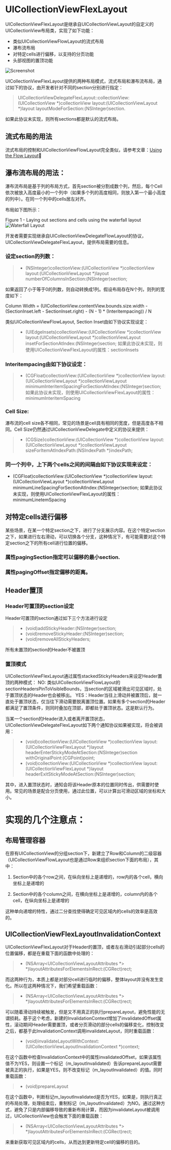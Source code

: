 # UICollectionViewFlexLayout
UICollectionViewFlexLayout是继承自UICollectionViewLayout的自定义的UICollectionView布局类，实现了如下功能：

* 类似UICollectionViewFlowLayout的流式布局
* 瀑布流布局
* 对特定cells进行偏移，以支持的分页功能
* 头部视图的置顶功能

![Screenshot](https://github.com/BlueMatthew/UICollectionViewFlexLayout/raw/master/docs/res/layout.gif)


UICollectionViewFlexLayout提供的两种布局模式，流式布局和瀑布流布局，通过如下的协议，由开发者针对不同的section分别进行指定：

> UICollectionViewDelegateFlexLayout::collectionView:(UICollectionView *)collectionView layout:(UICollectionViewLayout *)layout layoutModeForSection:(NSInteger)section.

如果此协议未实现，则所有sections都是默认的流式布局。

## 流式布局的用法

流式布局的控制和UICollectionViewFlowLayout完全类似，请参考文章：[Using the Flow Layout](https://developer.apple.com/library/archive/documentation/WindowsViews/Conceptual/CollectionViewPGforIOS/UsingtheFlowLayout/UsingtheFlowLayout.html)


## 瀑布流布局的用法：

瀑布流布局是基于列的布局方式，首先section被分割成数个列，然后，每个Cell依次被放入高度最小的一个列中（如果多个列的高度相同，则放入第一个最小高度的列中）。在同一个列中的cells居左对齐。

布局如下图所示：

Figure 1 - Laying out sections and cells using the waterfall layout
![Waterfall Layout](https://github.com/BlueMatthew/UICollectionViewFlexLayout/raw/master/docs/res/WaterfallLayout.png)

开发者需要实现继承自UICollectionViewDelegateFlowLayout的协议，UICollectionViewDelegateFlexLayout，提供布局需要的信息。

### 设定section的列数：

> - (NSInteger)collectionView:(UICollectionView *)collectionView layout:(UICollectionViewLayout *)layout numberOfColumnsInSection:(NSInteger)section;

如果返回了小于等于0的列数，则自动转换成1列。假设布局存在N个列，则列的宽度如下：

Column Width = (UICollectionView.contentView.bounds.size.width - (SectionInset.left - SectionInset.right) - (N - 1) * (Interitempacing)) / N

类似UICollectionViewFlowLayout, Section Inset由如下协议实现设定：

> - (UIEdgeInsets)collectionView:(UICollectionView *)collectionView layout:(UICollectionViewLayout *)collectionViewLayout insetForSectionAtIndex:(NSInteger)section;
如果此协议未实现，则使用UICollectionViewFlexLayout的属性：sectionInsets

### Interitempacing由如下协议设定：

> - (CGFloat)collectionView:(UICollectionView *)collectionView layout:(UICollectionViewLayout *)collectionViewLayout minimumInteritemSpacingForSectionAtIndex:(NSInteger)section;
如果此协议未实现，则使用UICollectionViewFlexLayout的属性：minimumInteritemSpacing


### Cell Size: 

瀑布流的cell size各不相同，常见的场景是cell具有相同的宽度，但是高度各不相同。Cell Size仍然通过UICollectionViewDelegate中定义的协议来提供：

> - (CGSize)collectionView:(UICollectionView *)collectionView layout:(UICollectionViewLayout *)collectionViewLayout sizeForItemAtIndexPath:(NSIndexPath *)indexPath;

### 同一个列中，上下两个cells之间的间隔由如下协议实现来设定：

- (CGFloat)collectionView:(UICollectionView *)collectionView layout:(UICollectionViewLayout *)collectionViewLayout minimumLineSpacingForSectionAtIndex:(NSInteger)section;
如果此协议未实现，则使用UICollectionViewFlexLayout的属性：minimumLinetemSpacing

## 对特定cells进行偏移

某些场景，在某一个特定section之下，进行了分支展示内容。在这个特定section之下，如果进行左右滑动，可以切换各个分支，这种情况下，有可能需要对这个特定section之下的所有cell进行位置的偏移。

### 属性pagingSection指定可以偏移的最小section.
### 属性pagingOffset指定偏移的距离。

## Header置顶

### Header可置顶的section设定

Header可置顶的section通过如下三个方法进行设定

> - (void)addStickyHeader:(NSInteger)section;
> - (void)removeStickyHeader:(NSInteger)section;
> - (void)removeAllStickyHeaders;

所有未置顶的section的Header不被置顶

### 置顶模式
UICollectionViewFlexLayout通过属性stackedStickyHeaders来设定Header置顶的两种模式：
NO: 类似UICollectionViewFlowLayout的sectionHeadersPinToVisibleBounds，当section的区域被滑出可见区域时，处于置顶状态的Header也会被移出。
YES：Header当往上滑动并被置顶后，就一直处于置顶状态，仅当往下滑动需要脱离置顶位置。如果有多个section的Header都满足了置顶条件，则同时叠加在顶部，即都处于置顶状态。这是默认行为。

当某一个section的Header进入或者离开置顶状态，UICollectionViewDelegateFlexLayout如下两个通知协议如果被实现，将会被调用：

> - (void)collectionView:(UICollectionView *)collectionView layout:(UICollectionViewFlexLayout *)layout headerEnterStickyModeAtSection:(NSInteger)section withOriginalPoint:(CGPoint)point;
> - (void)collectionView:(UICollectionView *)collectionView layout:(UICollectionViewFlexLayout *)layout headerExitStickyModeAtSection:(NSInteger)section;

其中，进入置顶状态时，通知会将该Header原本的位置同时传出，供需要时使用。常见的场景是配合分页使用，通过此位置，可以计算出可滑动区域的坐标和大小。

# 实现的几个注意点：

## 布局管理容器

在原有UICollectionView的分组section下，新建立了Row和Column的二级容器（UICollectionViewFlowLayout也是通过Row来组织section下面的布局），其中：

1. Section中的各个row之间，在纵向坐标上是递增的，row内的各个cell，横向坐标上是递增的

2. Section中的各个column之间，在横向坐标上是递增的，column内的各个cell，在纵向坐标上是递增的

这种单向递增的特性，通过二分查找使得确定可见区域内的cells的效率是高效的。

## UICollectionViewFlexLayoutInvalidationContext
UICollectionViewFlexLayout对于Header的置顶，或者左右滑动引起部分cells的位置偏移，都是在重载下面的函数中处理的：
> - (NSArray<UICollectionViewLayoutAttributes *> *)layoutAttributesForElementsInRect:(CGRect)rect;

而这两种行为，本质上都是对部分cell进行临时的偏移，整体layout并没有发生变化。所以在这两种情况下，我们希望重载函数：

> - (NSArray<UICollectionViewLayoutAttributes *> *)layoutAttributesForElementsInRect:(CGRect)rect;

可以随着滑动持续被触发，但是又不用真正的执行prepareLayout，避免性能的无谓损耗。基于这个考虑，新建的InvalidationContext增加了invalidatedOffset属性，滚动期间Header需要置顶，或者分页滑动的部分cells的偏移变化，控制改变之后，都基于此InvalidationContext调用invalidateLayout，同时重载函数：

> - (void)invalidateLayoutWithContext:(UICollectionViewLayoutInvalidationContext *)context;

在这个函数中检查InvalidationContext中的属性invalidatedOffset，如果该属性值不为YES，则设置一个标记（m_layoutInvalidated）告诉prepareLayout需要被真正的执行，如果是YES，则不改变标记（m_layoutInvalidated）的值。同时重载函数：

> - (void)prepareLayout

在这个函数中，判断标记m_layoutInvalidated是否为YES，如果是，则执行真正的布局处理，处理结束后，重制标记（m_layoutInvalidated）为NO。通过这种方式，避免了只是内部偏移导致的重新布局计算，而因为invalidateLayout被调用过，UICollectionView也会触发下面的重载函数：

> - (NSArray<UICollectionViewLayoutAttributes *> *)layoutAttributesForElementsInRect:(CGRect)rect;

来重新获取可见区域内的cells，从而达到更新特定cell的偏移的目的。

